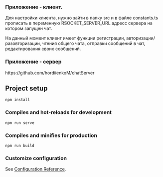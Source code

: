 <h3> Приложение - клиент. </h3>

Для настройки клиента, нужно зайти в папку src и в файле constants.ts прописать в 
переменную RSOCKET_SERVER_URL адресс сервера на котором запущен чат. 

На данный момент клиент имеет функции регистрации, авторизации/разовторизации, чтения 
общего чата, отправки сообщений в чат, редактирования своих сообщений. 

<h3> Приложение - сервер </h3>
https://github.com/hordiienkoM/chatServer

## Project setup
```
npm install
```

### Compiles and hot-reloads for development
```
npm run serve
```

### Compiles and minifies for production
```
npm run build
```

### Customize configuration
See [Configuration Reference](https://cli.vuejs.org/config/).
